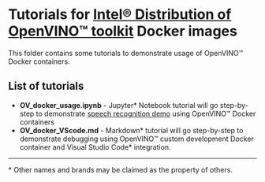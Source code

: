 # Tutorials for [Intel® Distribution of OpenVINO™ toolkit](https://github.com/openvinotoolkit/openvino) Docker images

This folder contains some tutorials to demonstrate usage of OpenVINO™ Docker containers.

## List of tutorials

* **OV_docker_usage.ipynb** - Jupyter* Notebook tutorial will go step-by-step to demonstrate [speech recognition demo](https://docs.openvinotoolkit.org/latest/omz_demos_speech_recognition_demo_python.html) using OpenVINO™ Docker containers
* **OV_docker_VScode.md** - Markdown* tutorial will go step-by-step to demonstrate debugging using OpenVINO™ custom development Docker container and Visual Studio Code* integration.


---
\* Other names and brands may be claimed as the property of others.
